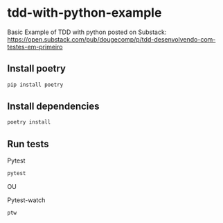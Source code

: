 # tdd-with-python-example

Basic Example of TDD with python posted on Substack: https://open.substack.com/pub/dougecomp/p/tdd-desenvolvendo-com-testes-em-primeiro

## Install poetry

```sh
pip install poetry
```

## Install dependencies
```sh
poetry install
```

## Run tests

Pytest
```sh
pytest
```

OU

Pytest-watch
```sh
ptw
```
